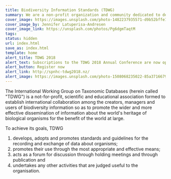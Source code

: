 ```yaml
---
title: Biodiversity Information Standards (TDWG)
summary: We are a non-profit organization and community dedicated to developing **biodiversity information standards**
cover_image: https://images.unsplash.com/photo-1482237935571-d9b52bffe142
cover_image_by: Jennifer Latuperisa-Andresen
cover_image_link: https://unsplash.com/photos/Pg6dgmTaqtM
tags: 
status: hidden
url: index.html
save_as: index.html
template: home
alert_title: TDWG 2018
alert_text: Subscriptions to the TDWG 2018 Annual Conference are now open.
alert_button: Register now
alert_link: http://spnhc-tdwg2018.nz/
alert_image: https://images.unsplash.com/photo-1508068235022-85a3716679b7
---
```


The International Working Group on Taxonomic Databases (herein called "TDWG") is a not-for-profit, scientific and educational association formed to establish international collaboration among the creators, managers and users of biodiversity information so as to promote the wider and more effective dissemination of information about the world's heritage of biological organisms for the benefit of the world at large.

To achieve its goals, TDWG

1. develops, adopts and promotes standards and guidelines for the recording and exchange of data about organisms;
2. promotes their use through the most appropriate and effective means;
3. acts as a forum for discussion through holding meetings and through publication and
4. undertakes any other activities that are judged useful to the organisation.
